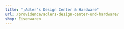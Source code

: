 ```yaml
---
title: ";Adler's Design Center & Hardware"
url: /providence/adlers-design-center-und-hardware/
shop: Eisenwaren
---
```

